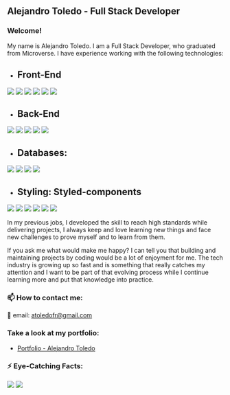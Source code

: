 ## Alejandro Toledo - Full Stack Developer
### Welcome!

My name is Alejandro Toledo. I am a Full Stack Developer, who graduated from Microverse.
I have experience working with the following technologies:

- ## Front-End

![](https://img.shields.io/badge/Front--End-HTML-yellow)
![](https://img.shields.io/badge/Front--End-CSS-yellow)
![](https://img.shields.io/badge/Front--End-JavaScript-yellow)
![](https://img.shields.io/badge/Front--End-React-yellow)
![](https://img.shields.io/badge/Front--End-ReactNative-yellow)
![](https://img.shields.io/badge/Front--End-Angular-yellow)


- ## Back-End
![](https://img.shields.io/badge/Back--End-Ruby-orange)
![](https://img.shields.io/badge/Back--End-RubyOnRails-orange)
![](https://img.shields.io/badge/Back--End-NodeJS-orange)
![](https://img.shields.io/badge/Back--End-Java-orange)
![](https://img.shields.io/badge/Back--End-SpringBoot-3-orange)


- ## Databases:
![](https://img.shields.io/badge/DB-MongoDB-green)
![](https://img.shields.io/badge/DB-MySQL-green)
![](https://img.shields.io/badge/DB-PostgreSQL-green)
![](https://img.shields.io/badge/DB-SQLite-green)

- ## Styling: Styled-components 
![](https://img.shields.io/badge/Style-CSS-red)
![](https://img.shields.io/badge/Style-SASS-red)
![](https://img.shields.io/badge/Style-Bootstrap-red)
![](https://img.shields.io/badge/Style-ReactBootstrap-red)
![](https://img.shields.io/badge/Style-TailwindCSS-red)
![](https://img.shields.io/badge/Style-HeadlessUI-red)



In my previous jobs, I developed the skill to reach high standards while delivering projects, I always keep and love learning new things and face new challenges to prove myself and to learn from them.

If you ask me what would make me happy?
I can tell you that building and maintaining projects by coding would be a lot of enjoyment for me. The tech industry is growing up so fast and is something that really catches my attention and I want to be part of that evolving process while I continue learning more and put that knowledge into practice.

### 📫 How to contact me: 

📧 email: atoledofr@gmail.com

### Take a look at my portfolio: 

- [Portfolio - Alejandro Toledo](https://alejandro-toledo-portfolio.netlify.app/)

<!-- 
### 🌱 I have experience and currently working on these languages  -->

### ⚡ Eye-Catching Facts: 
<img align="center" src="https://github-readme-stats.vercel.app/api/top-langs/?username=alejandrotoledoweb&theme=great-gatsby" />
<img align="center" src="https://github-readme-stats.vercel.app/api?username=alejandrotoledoweb&show_icons=true&theme=vision-friendly-dark" />


<!-- ## 🖥️ Relevant Projects

<a href="https://github.com/alejandrotoledoweb/github-readme-stats">
  <img align="center" src="https://github-readme-stats.vercel.app/api/pin/?username=alejandrotoledoweb&repo=budget-app" />
</a>
<a href="https://github.com/anuraghazra/convoychat">
  <img align="center" src="https://github-readme-stats.vercel.app/api/pin/?username=alejandrotoledoweb&repo=roll-dice-game" />
</a> -->
<!--
**alejandrotoledoweb/alejandrotoledoweb** is a ✨ _special_ ✨ repository because its `README.md` (this file) appears on your GitHub profile.

Here are some ideas to get you started:

- 🔭 I’m currently working on ...
- 🌱 I’m currently learning ...
- 👯 I’m looking to collaborate on ...
- 🤔 I’m looking for help with ...
- 💬 Ask me about ...
- 📫 How to reach me: ...
- 😄 Pronouns: ...
- ⚡ Fun fact: ...
-->
